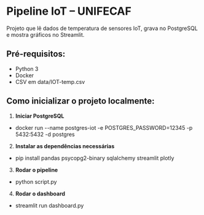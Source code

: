 # Pipeline IoT – UNIFECAF

Projeto que lê dados de temperatura de sensores IoT, grava no PostgreSQL e mostra gráficos no Streamlit.

## Pré-requisitos:
- Python 3
- Docker
- CSV em data/IOT-temp.csv

## Como inicializar o projeto localmente:

1. **Iniciar PostgreSQL**  

- docker run --name postgres-iot -e POSTGRES_PASSWORD=12345 -p 5432:5432 -d postgres

2. **Instalar as dependências necessárias**

- pip install pandas psycopg2-binary sqlalchemy streamlit plotly

3. **Rodar o pipeline**

- python script.py

4. **Rodar o dashboard**

- streamlit run dashboard.py
